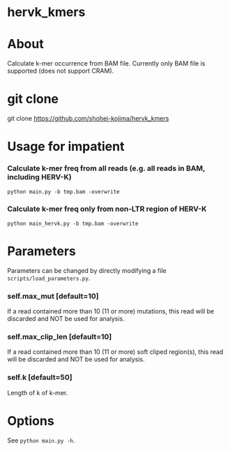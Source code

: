 # hervk_kmers

# About
Calculate k-mer occurrence from BAM file. Currently only BAM file is supported (does not support CRAM).

# git clone
git clone https://github.com/shohei-kojima/hervk_kmers


# Usage for impatient

### Calculate k-mer freq from all reads (e.g. all reads in BAM, including HERV-K)
```
python main.py -b tmp.bam -overwrite
```

### Calculate k-mer freq only from non-LTR region of HERV-K
```
python main_hervk.py -b tmp.bam -overwrite
```


# Parameters
Parameters can be changed by directly modifying a file `scripts/load_parameters.py`.

### self.max_mut [default=10]
If a read contained more than 10 (11 or more) mutations, this read will be discarded and NOT be used for analysis.

### self.max_clip_len [default=10]
If a read contained more than 10 (11 or more) soft cliped region(s), this read will be discarded and NOT be used for analysis.

### self.k [default=50]
Length of k of k-mer.

# Options
See `python main.py -h`.
